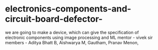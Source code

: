 # electronics-components-and-circuit-board-defector-
we are going to make a device, which can give the specification of electronic components using image processing and ML
mentor - vivek sir
members - Aditya Bhatt B,
          Aishwarya M,
          Gautham,
          Pranav Menon,
